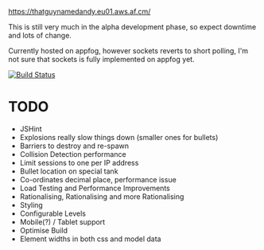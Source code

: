 https://thatguynamedandy.eu01.aws.af.cm/

This is still very much in the alpha development phase, so expect downtime and lots of change.

Currently hosted on appfog, however sockets reverts to short polling, I'm not sure that sockets is fully implemented on appfog yet.

[![Build Status](https://travis-ci.org/thatguynamedandy/playground.png)](https://travis-ci.org/thatguynamedandy/playground)

TODO
====
* JSHint
* Explosions really slow things down (smaller ones for bullets)
* Barriers to destroy and re-spawn
* Collision Detection performance
* Limit sessions to one per IP address
* Bullet location on special tank
* Co-ordinates decimal place, performance issue
* Load Testing and Performance Improvements
* Rationalising, Rationalising and more Rationalising 
* Styling
* Configurable Levels
* Mobile(?) / Tablet support
* Optimise Build
* Element widths in both css and model data
